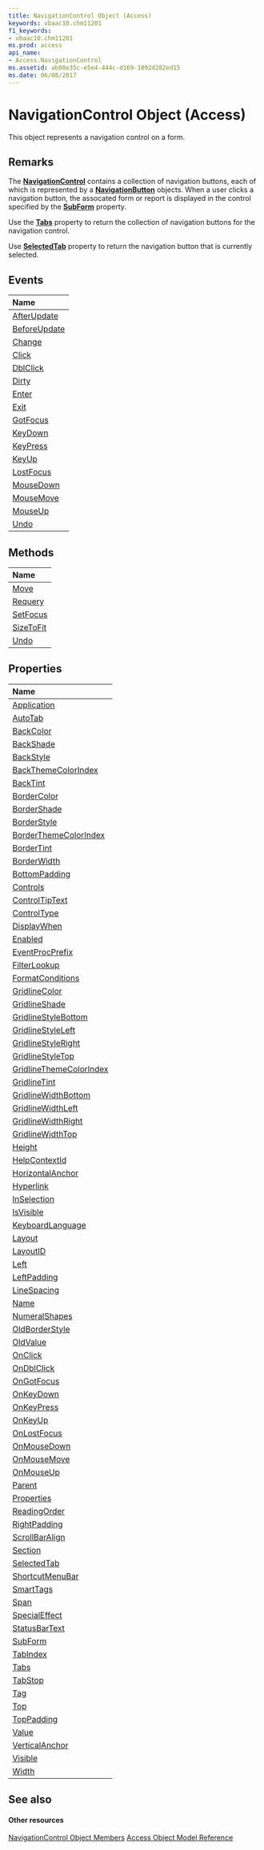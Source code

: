 ```yaml
---
title: NavigationControl Object (Access)
keywords: vbaac10.chm11201
f1_keywords:
- vbaac10.chm11201
ms.prod: access
api_name:
- Access.NavigationControl
ms.assetid: ab08e35c-e5e4-444c-d169-1092d282ed15
ms.date: 06/08/2017
---
```



# NavigationControl Object (Access)

This object represents a navigation control on a form.


## Remarks

The **[NavigationControl](navigationcontrol-object-access.md)** contains a collection of navigation buttons, each of which is represented by a **[NavigationButton](http://msdn.microsoft.com/library/ac6ba9b4-45aa-0d92-d01d-fd8e8b9cede6%28Office.15%29.aspx)** objects. When a user clicks a navigation button, the assocated form or report is displayed in the control specified by the **[SubForm](http://msdn.microsoft.com/library/e99cec35-3186-98ec-3318-0bcfb47e97ba%28Office.15%29.aspx)** property.

Use the **[Tabs](http://msdn.microsoft.com/library/a8b2546c-9b1f-a8ff-1a6f-8e607415ffec%28Office.15%29.aspx)** property to return the collection of navigation buttons for the navigation control.

Use **[SelectedTab](http://msdn.microsoft.com/library/8e6da4b2-eada-51db-b198-da8213c647ac%28Office.15%29.aspx)** property to return the navigation button that is currently selected.


## Events



|**Name**|
|:-----|
|[AfterUpdate](http://msdn.microsoft.com/library/ae34fff1-4521-4ec3-707a-f1f2c49f7946%28Office.15%29.aspx)|
|[BeforeUpdate](http://msdn.microsoft.com/library/397c8bb2-1c8d-fa32-5015-65b58b215b38%28Office.15%29.aspx)|
|[Change](http://msdn.microsoft.com/library/43a0c20c-24dc-3be7-42fd-c000cd2dffb3%28Office.15%29.aspx)|
|[Click](http://msdn.microsoft.com/library/c49b26bd-dbab-666a-ecc0-2b3137bb10a0%28Office.15%29.aspx)|
|[DblClick](http://msdn.microsoft.com/library/f8f4f4d1-fbb7-e6aa-513b-fe434e50caa9%28Office.15%29.aspx)|
|[Dirty](http://msdn.microsoft.com/library/6125891b-c0cf-0b0e-0678-146404b2ed31%28Office.15%29.aspx)|
|[Enter](http://msdn.microsoft.com/library/30741318-953e-4dde-54df-ef6fca845844%28Office.15%29.aspx)|
|[Exit](http://msdn.microsoft.com/library/501b17c7-0039-7418-e31c-7c61c49691dd%28Office.15%29.aspx)|
|[GotFocus](http://msdn.microsoft.com/library/50ebdaad-3e2c-9eff-47f0-43a402b17938%28Office.15%29.aspx)|
|[KeyDown](http://msdn.microsoft.com/library/02b0671c-706c-960c-73d9-76301914aa65%28Office.15%29.aspx)|
|[KeyPress](http://msdn.microsoft.com/library/e6dd9500-c6c9-ff51-fad8-2d542cf6bff6%28Office.15%29.aspx)|
|[KeyUp](http://msdn.microsoft.com/library/35e7a26d-617c-9e51-c246-1830cd180420%28Office.15%29.aspx)|
|[LostFocus](http://msdn.microsoft.com/library/6098212b-fd3b-0868-1112-9f52ae886e7e%28Office.15%29.aspx)|
|[MouseDown](http://msdn.microsoft.com/library/0406fc90-fa66-b436-6761-c16915e37b5d%28Office.15%29.aspx)|
|[MouseMove](http://msdn.microsoft.com/library/a5676866-db8b-078d-70dc-ee159c66671c%28Office.15%29.aspx)|
|[MouseUp](http://msdn.microsoft.com/library/174c4b0d-9906-5f73-80a2-a59b3d66aae1%28Office.15%29.aspx)|
|[Undo](http://msdn.microsoft.com/library/ebab443e-6abc-ed4a-5f2a-4ad00c7f9d8c%28Office.15%29.aspx)|

## Methods



|**Name**|
|:-----|
|[Move](http://msdn.microsoft.com/library/bbf4e87e-8468-7cfd-7cd4-5f423a6517c8%28Office.15%29.aspx)|
|[Requery](http://msdn.microsoft.com/library/613e89e1-5e02-d2da-4881-c77f3d8cb55e%28Office.15%29.aspx)|
|[SetFocus](http://msdn.microsoft.com/library/74232b27-17f4-78fc-9c42-0aabaad56257%28Office.15%29.aspx)|
|[SizeToFit](http://msdn.microsoft.com/library/690d17ca-866d-2f8e-fc54-a5cc166b6ad1%28Office.15%29.aspx)|
|[Undo](http://msdn.microsoft.com/library/d15daeaf-5c78-5833-9fed-d57d2996e60b%28Office.15%29.aspx)|

## Properties



|**Name**|
|:-----|
|[Application](http://msdn.microsoft.com/library/b980f9dd-1d8e-8296-8e4a-17051b5fcd4e%28Office.15%29.aspx)|
|[AutoTab](http://msdn.microsoft.com/library/3d484269-c00b-3f5e-8492-6e0ca60460b8%28Office.15%29.aspx)|
|[BackColor](http://msdn.microsoft.com/library/d765586f-9454-756d-b6eb-b61bdde9ea16%28Office.15%29.aspx)|
|[BackShade](http://msdn.microsoft.com/library/3c3de7b4-9b86-6148-69af-f4a3ccb648ff%28Office.15%29.aspx)|
|[BackStyle](http://msdn.microsoft.com/library/1f46ccfd-78cc-0eae-3485-b91306dc6bde%28Office.15%29.aspx)|
|[BackThemeColorIndex](http://msdn.microsoft.com/library/7f9e0ebe-0b25-28ed-5b68-e5ead2c72ef0%28Office.15%29.aspx)|
|[BackTint](http://msdn.microsoft.com/library/cabea08c-a59c-ac0d-d40c-62f0e7b475ac%28Office.15%29.aspx)|
|[BorderColor](http://msdn.microsoft.com/library/7fea7ca6-0363-c741-6a29-128628c1210a%28Office.15%29.aspx)|
|[BorderShade](http://msdn.microsoft.com/library/5464f403-791a-d324-2c7a-eb6aa26acf8f%28Office.15%29.aspx)|
|[BorderStyle](http://msdn.microsoft.com/library/9135151b-2e00-ac34-9c82-a85c76b97eb5%28Office.15%29.aspx)|
|[BorderThemeColorIndex](http://msdn.microsoft.com/library/9ddd1a71-e974-c70c-0240-80c695c30e35%28Office.15%29.aspx)|
|[BorderTint](http://msdn.microsoft.com/library/8e0a943d-f863-7bd6-6491-5661b3b58556%28Office.15%29.aspx)|
|[BorderWidth](http://msdn.microsoft.com/library/a0a39f30-18c5-2073-b463-1ffcb385357c%28Office.15%29.aspx)|
|[BottomPadding](http://msdn.microsoft.com/library/fb22d41c-a310-ed95-34ea-8a4cda1bff8b%28Office.15%29.aspx)|
|[Controls](http://msdn.microsoft.com/library/68c6abcf-7bb7-4795-8c6c-685ed1c25dc9%28Office.15%29.aspx)|
|[ControlTipText](http://msdn.microsoft.com/library/3952c7f5-e5d1-7a7d-3187-d4c327a33fe0%28Office.15%29.aspx)|
|[ControlType](http://msdn.microsoft.com/library/c0259524-8505-71a1-e482-9f142379f9e8%28Office.15%29.aspx)|
|[DisplayWhen](http://msdn.microsoft.com/library/e1e91c9b-aba6-4bf1-6b54-6c64badfa7af%28Office.15%29.aspx)|
|[Enabled](http://msdn.microsoft.com/library/6296dabf-95a3-6751-7572-95522f7bd57c%28Office.15%29.aspx)|
|[EventProcPrefix](http://msdn.microsoft.com/library/d59c7baf-7614-821b-92ce-582d6f90441c%28Office.15%29.aspx)|
|[FilterLookup](http://msdn.microsoft.com/library/c368853c-6a1c-f104-2180-ebc889cf7e6d%28Office.15%29.aspx)|
|[FormatConditions](http://msdn.microsoft.com/library/20e921d6-e800-fc75-c93a-981815d694ab%28Office.15%29.aspx)|
|[GridlineColor](http://msdn.microsoft.com/library/21502538-377c-fd82-62bb-c68cabd1b2cd%28Office.15%29.aspx)|
|[GridlineShade](http://msdn.microsoft.com/library/f095b4d4-6c8b-5e17-6282-f4e97a7ef21f%28Office.15%29.aspx)|
|[GridlineStyleBottom](http://msdn.microsoft.com/library/9bd6575e-a0a5-0757-c517-a694b04130e8%28Office.15%29.aspx)|
|[GridlineStyleLeft](http://msdn.microsoft.com/library/66383fb2-d44d-c979-a025-52c4a4a369ea%28Office.15%29.aspx)|
|[GridlineStyleRight](http://msdn.microsoft.com/library/88e8a163-84ef-8f4c-f7b2-6dd2783389d1%28Office.15%29.aspx)|
|[GridlineStyleTop](http://msdn.microsoft.com/library/53782607-fd23-26e2-ae48-721786cd20cc%28Office.15%29.aspx)|
|[GridlineThemeColorIndex](http://msdn.microsoft.com/library/58676faf-b4cb-ce1b-a28c-dd93c491b025%28Office.15%29.aspx)|
|[GridlineTint](http://msdn.microsoft.com/library/fff9f85b-c978-3a87-371d-5ad0efa85a38%28Office.15%29.aspx)|
|[GridlineWidthBottom](http://msdn.microsoft.com/library/513fdb37-b479-7022-e0c7-4f8d8209ede9%28Office.15%29.aspx)|
|[GridlineWidthLeft](http://msdn.microsoft.com/library/884b81e2-4941-364f-b195-1731706bbd3d%28Office.15%29.aspx)|
|[GridlineWidthRight](http://msdn.microsoft.com/library/1649cfc6-d968-8e51-de44-1ece83c7a5ca%28Office.15%29.aspx)|
|[GridlineWidthTop](http://msdn.microsoft.com/library/e9d2180e-6037-a040-7b57-1be74587e49b%28Office.15%29.aspx)|
|[Height](http://msdn.microsoft.com/library/bf46c094-6eef-452b-dca9-ff6d4a3e5006%28Office.15%29.aspx)|
|[HelpContextId](http://msdn.microsoft.com/library/b56cbf60-e760-170c-9c93-edaddabf91b6%28Office.15%29.aspx)|
|[HorizontalAnchor](http://msdn.microsoft.com/library/2e6142a7-1d9b-ec43-5ee2-0388f5d401f4%28Office.15%29.aspx)|
|[Hyperlink](http://msdn.microsoft.com/library/2d6bdb1a-808e-1712-1846-71ffa8619f0d%28Office.15%29.aspx)|
|[InSelection](http://msdn.microsoft.com/library/96b49172-cea7-26e3-0bdc-6e0b85a1402f%28Office.15%29.aspx)|
|[IsVisible](http://msdn.microsoft.com/library/659d5713-a385-bead-68a0-501a724e9210%28Office.15%29.aspx)|
|[KeyboardLanguage](http://msdn.microsoft.com/library/5a4f4c8b-2d01-4613-2bb0-8c3e2c7dfda9%28Office.15%29.aspx)|
|[Layout](http://msdn.microsoft.com/library/eb8ab5e3-2443-d755-6dfa-6432223e87c0%28Office.15%29.aspx)|
|[LayoutID](http://msdn.microsoft.com/library/2fd85cf8-90c3-9b00-6d2a-9078be79f668%28Office.15%29.aspx)|
|[Left](http://msdn.microsoft.com/library/3e4f76fa-9e5c-a501-ae7f-38dfd89a836a%28Office.15%29.aspx)|
|[LeftPadding](http://msdn.microsoft.com/library/0a082747-dd3d-2ad9-b5e4-4911bd639750%28Office.15%29.aspx)|
|[LineSpacing](http://msdn.microsoft.com/library/bf1d5cef-8f0e-f759-3499-2f567097800e%28Office.15%29.aspx)|
|[Name](http://msdn.microsoft.com/library/0daea497-ec28-769b-6722-4ac60026147c%28Office.15%29.aspx)|
|[NumeralShapes](http://msdn.microsoft.com/library/207bbece-366e-bc72-876f-98c80f7bf6b5%28Office.15%29.aspx)|
|[OldBorderStyle](http://msdn.microsoft.com/library/57f378e9-7211-1d05-15d0-0bc1b2f2f4b3%28Office.15%29.aspx)|
|[OldValue](http://msdn.microsoft.com/library/ddee64e6-38cf-d033-4963-76529744ef81%28Office.15%29.aspx)|
|[OnClick](http://msdn.microsoft.com/library/41352c03-f034-a882-9ef1-05b06c2f51af%28Office.15%29.aspx)|
|[OnDblClick](http://msdn.microsoft.com/library/19b575b9-a727-85e0-f5c3-c4ebe3bbd987%28Office.15%29.aspx)|
|[OnGotFocus](http://msdn.microsoft.com/library/62e5608d-c002-cc2b-305c-90b9ba68b527%28Office.15%29.aspx)|
|[OnKeyDown](http://msdn.microsoft.com/library/8de375d7-da00-318a-2a1a-7d2fb26bd11d%28Office.15%29.aspx)|
|[OnKeyPress](http://msdn.microsoft.com/library/5efcc70d-6609-d4b3-509c-063af66195c4%28Office.15%29.aspx)|
|[OnKeyUp](http://msdn.microsoft.com/library/ac069657-a9de-79f2-2e7c-92e151228f2a%28Office.15%29.aspx)|
|[OnLostFocus](http://msdn.microsoft.com/library/1f7496cc-7550-d9cd-c7bb-d461775d8fed%28Office.15%29.aspx)|
|[OnMouseDown](http://msdn.microsoft.com/library/c8258e0e-c115-2556-a929-753c510fdc49%28Office.15%29.aspx)|
|[OnMouseMove](http://msdn.microsoft.com/library/12259131-0b06-e01f-4a94-05dabaf0e53c%28Office.15%29.aspx)|
|[OnMouseUp](http://msdn.microsoft.com/library/fc251872-bc0b-d3a3-1426-fdb121b24145%28Office.15%29.aspx)|
|[Parent](http://msdn.microsoft.com/library/e6b36fe8-b4d3-6571-0965-f27ac611fd29%28Office.15%29.aspx)|
|[Properties](http://msdn.microsoft.com/library/682d75b4-5bfd-ea22-c47a-ceb7a4d504f2%28Office.15%29.aspx)|
|[ReadingOrder](http://msdn.microsoft.com/library/ecd7522a-3a16-2a18-a3c1-0798dba1baec%28Office.15%29.aspx)|
|[RightPadding](http://msdn.microsoft.com/library/8c2cd0df-f629-e8d1-a2df-ba0f6203ec07%28Office.15%29.aspx)|
|[ScrollBarAlign](http://msdn.microsoft.com/library/b685e196-513e-fe57-d993-d1e2f4051a4c%28Office.15%29.aspx)|
|[Section](http://msdn.microsoft.com/library/670b7950-5f94-461e-8cd1-9c6f95169e89%28Office.15%29.aspx)|
|[SelectedTab](http://msdn.microsoft.com/library/8e6da4b2-eada-51db-b198-da8213c647ac%28Office.15%29.aspx)|
|[ShortcutMenuBar](http://msdn.microsoft.com/library/89e4e907-4d28-6c9b-424c-3400d448b222%28Office.15%29.aspx)|
|[SmartTags](http://msdn.microsoft.com/library/e4c3553a-7ce3-291e-b83a-c88e20685b4d%28Office.15%29.aspx)|
|[Span](http://msdn.microsoft.com/library/a1a26d1c-5c3d-8f3f-c12c-88a0dc40aa0f%28Office.15%29.aspx)|
|[SpecialEffect](http://msdn.microsoft.com/library/ab1cb63a-d51b-cbd3-bf40-d52148925556%28Office.15%29.aspx)|
|[StatusBarText](http://msdn.microsoft.com/library/8cd0c070-a8ec-e5c3-8996-a551cd344da5%28Office.15%29.aspx)|
|[SubForm](http://msdn.microsoft.com/library/e99cec35-3186-98ec-3318-0bcfb47e97ba%28Office.15%29.aspx)|
|[TabIndex](http://msdn.microsoft.com/library/2fc2511e-5a92-7039-cfec-2556b3384fb7%28Office.15%29.aspx)|
|[Tabs](http://msdn.microsoft.com/library/a8b2546c-9b1f-a8ff-1a6f-8e607415ffec%28Office.15%29.aspx)|
|[TabStop](http://msdn.microsoft.com/library/40aeb05f-b94f-ee88-5e98-0f77599c7a14%28Office.15%29.aspx)|
|[Tag](http://msdn.microsoft.com/library/6bec7ae8-556c-77b1-19cf-aae36dc646ec%28Office.15%29.aspx)|
|[Top](http://msdn.microsoft.com/library/76681117-639d-8e4c-4a3b-7c68e3863928%28Office.15%29.aspx)|
|[TopPadding](http://msdn.microsoft.com/library/56cae307-f23c-d2e1-5095-fe6b696a6d98%28Office.15%29.aspx)|
|[Value](http://msdn.microsoft.com/library/9e45f505-81d3-63e9-b0c1-7182372224ad%28Office.15%29.aspx)|
|[VerticalAnchor](http://msdn.microsoft.com/library/0018fcea-2b3b-3e57-8055-4aaef922f999%28Office.15%29.aspx)|
|[Visible](http://msdn.microsoft.com/library/91ea0e8c-63d1-3ca7-7f26-748f1651a1c6%28Office.15%29.aspx)|
|[Width](http://msdn.microsoft.com/library/373efc78-6b33-827a-5b95-9cc9fff7f9e6%28Office.15%29.aspx)|

## See also


#### Other resources


[NavigationControl Object Members](http://msdn.microsoft.com/library/c972327e-9b46-f9fb-d69d-104d1d130ee4%28Office.15%29.aspx)
[Access Object Model Reference](http://msdn.microsoft.com/library/2de134a4-6c5c-d2a3-8377-f4dd973ba650%28Office.15%29.aspx)
